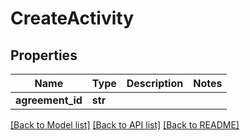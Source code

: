 # CreateActivity

## Properties
Name | Type | Description | Notes
------------ | ------------- | ------------- | -------------
**agreement_id** | **str** |  | 

[[Back to Model list]](../README.md#documentation-for-models) [[Back to API list]](../README.md#documentation-for-api-endpoints) [[Back to README]](../README.md)


